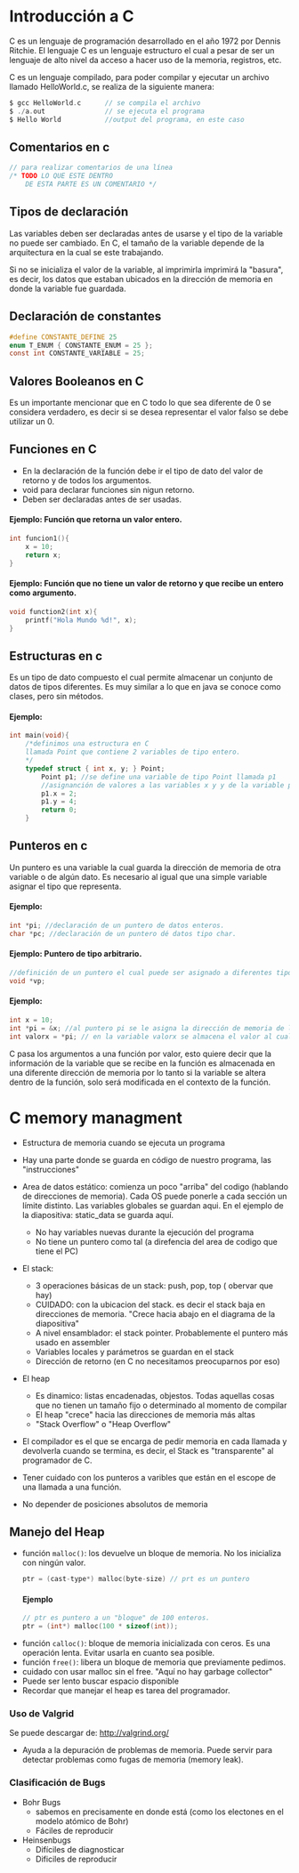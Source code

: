 # Introducción a C
C es un lenguaje de programación desarrollado en el año 1972 por Dennis Ritchie. El lenguaje C es un lenguaje estructuro el cual a pesar de ser un lenguaje de alto nivel da acceso a hacer uso de la memoria, registros, etc.

C es un lenguaje compilado, para poder compilar y ejecutar un archivo llamado HelloWorld.c, se realiza de la siguiente manera:

~~~C
$ gcc HelloWorld.c		// se compila el archivo
$ ./a.out				// se ejecuta el programa
$ Hello World 			//output del programa, en este caso
~~~

## Comentarios en c
~~~C
// para realizar comentarios de una línea
/* TODO LO QUE ESTE DENTRO 
	DE ESTA PARTE ES UN COMENTARIO */ 
~~~~
## Tipos de declaración

Las variables deben ser declaradas antes de usarse y el tipo de la variable no puede ser cambiado. En C, el tamaño de la variable depende de la arquitectura en la cual se este trabajando.

Si no se inicializa el valor de la variable, al imprimirla imprimirá la "basura", es decir, los datos que estaban ubicados  en la dirección de memoria en donde la variable fue guardada.

## Declaración de constantes
~~~C
#define CONSTANTE_DEFINE 25
enum T_ENUM { CONSTANTE_ENUM = 25 };
const int CONSTANTE_VARIABLE = 25;
~~~
## Valores Booleanos en C

Es un importante mencionar que en C todo lo que sea diferente de 0 se considera verdadero, es decir si se desea representar el valor falso se debe utilizar un 0. 

## Funciones en C

- En la declaración de la función debe ir el tipo de dato del valor de retorno y de todos los argumentos.
- void para declarar funciones sin nigun retorno.
- Deben ser declaradas antes de ser usadas.

#### Ejemplo: Función que retorna un valor entero.

~~~C
int funcion1(){
	x = 10;	
	return x;
}
~~~
#### Ejemplo: Función que no tiene un valor de retorno y que recibe un entero como argumento.
~~~C
void function2(int x){
	printf("Hola Mundo %d!", x);
}
~~~

## Estructuras en c

Es un tipo de dato compuesto el cual permite almacenar un conjunto de datos de tipos diferentes. Es muy similar a lo que en java se conoce como clases, pero sin métodos.

#### Ejemplo: 
~~~C
int main(void){
	/*definimos una estructura en C 
	llamada Point que contiene 2 variables de tipo entero.
	*/
	typedef struct { int x, y; } Point; 
		Point p1; //se define una variable de tipo Point llamada p1
		//asignanción de valores a las variables x y y de la variable p1.
		p1.x = 2; 
		p1.y = 4; 
		return 0;
	} 
~~~

## Punteros en c

Un puntero es una variable la cual guarda la dirección de memoria de otra variable o de algún dato. Es necesario al igual que una simple variable asignar el tipo que representa.

#### Ejemplo:
~~~C
int *pi; //declaración de un puntero de datos enteros.
char *pc; //declaración de un puntero dé datos tipo char.
~~~

#### Ejemplo: Puntero de tipo arbitrario.
~~~C
//definición de un puntero el cual puede ser asignado a diferentes tipos.
void *vp;
~~~
#### Ejemplo:
~~~C
int x = 10;
int *pi = &x; //al puntero pi se le asigna la dirección de memoria de la variable x.	
int valorx = *pi; // en la variable valorx se almacena el valor al cual apunta la variable pi, en este ejemplo es 10
~~~
C pasa los argumentos a una función por valor, esto quiere decir que la información de la variable que se recibe en la función es almacenada en una diferente dirección de memoria por lo tanto si la variable se altera dentro de la función, solo será modificada en el contexto de la función.

# C memory managment
- Estructura de memoria cuando se ejecuta un programa
- Hay una parte donde se guarda en código de nuestro programa, las "instrucciones"
- Area de datos estático: comienza un poco "arriba" del codigo (hablando de direcciones de memoria). Cada OS puede ponerle a cada sección un límite distinto. Las variables globales se guardan aqui. En el ejemplo de la diapositiva: static_data se guarda aquí. 
	- No hay variables nuevas durante la ejecución del programa
	- No tiene un puntero como tal (a direfencia del area de codigo que tiene el PC)

- El stack: 
	- 3 operaciones básicas de un stack: push, pop, top ( obervar que hay)
	- CUIDADO: con la ubicacion del stack. es decir el stack baja en direcciones de memoria. "Crece hacia abajo en el diagrama de la diapositiva"
	- A nivel ensamblador: el stack pointer. Probablemente el puntero más usado en assembler
	- Variables locales y parámetros se guardan en el stack
	- Dirección de retorno (en C no necesitamos preocuparnos por eso)
- El heap
	- Es dinamico: listas encadenadas, objestos. Todas aquellas cosas que no tienen un tamaño fijo o determinado al momento de compilar
	- El heap "crece" hacia las direcciones de memoria más altas
	- "Stack Overflow" o "Heap Overflow"

- El compilador es el que se encarga de pedir memoria en cada llamada y devolverla cuando se termina, es decir, el Stack es "transparente" al programador de C.

- Tener cuidado con los punteros a varibles que están en el escope de una llamada a una función.

- No depender de posiciones absolutos de memoria

## Manejo del Heap
- función `malloc()`: los devuelve un bloque de memoria. No los inicializa con ningún valor.
	~~~C
	ptr = (cast-type*) malloc(byte-size) // prt es un puntero
	~~~
	#### Ejemplo
	~~~C
	// ptr es puntero a un "bloque" de 100 enteros.
	ptr = (int*) malloc(100 * sizeof(int));
	~~~
- función `calloc()`: bloque de memoria inicializada con ceros. Es una operación lenta. Evitar usarla en cuanto sea posible.
- función `free()`: libera un bloque de memoria que previamente pedimos.
- cuidado con usar malloc sin el free. "Aquí no hay garbage collector"
- Puede ser lento buscar espacio disponible
- Recordar que manejar el heap es tarea del programador.

### Uso de Valgrid
Se puede descargar de: http://valgrind.org/
- Ayuda a la depuración de problemas de memoria. Puede servir para detectar problemas como fugas de memoria (memory leak).
 
### Clasificación de Bugs
- Bohr Bugs
	- sabemos en precisamente en donde está  (como los electones en el modelo atómico de Bohr)
	- Fáciles de reproducir
- Heinsenbugs
	- Difíciles de diagnosticar
	- Dificiles de reproducir

